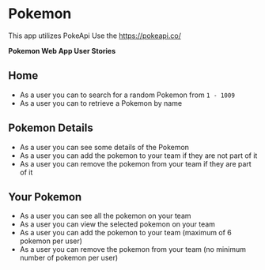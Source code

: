 # Pokemon
This app utilizes PokeApi
Use the https://pokeapi.co/

**Pokemon Web App User Stories**
## Home
  + As a user you can to search for a random Pokemon from `1 - 1009`
  + As a user you can to retrieve a Pokemon by name
 

## Pokemon Details
 + As a user you can see some details of the Pokemon
 + As a user you can add the pokemon to your team if they are not part of it
 + As a user you can remove the pokemon from your team if they are part of it
 

## Your Pokemon
 + As a user you can see all the pokemon on your team
 + As a user you can view the selected pokemon on your team
 + As a user you can add the pokemon to your team (maximum of 6 pokemon per user)
 + As a user you can remove the pokemon from your team (no minimum number of pokemon per user)
